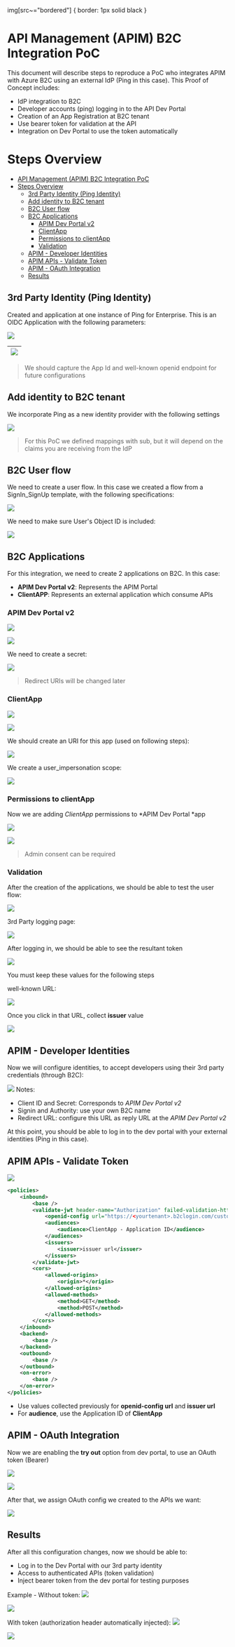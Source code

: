 img[src~="bordered"] {
  border: 1px solid black
}

# API Management (APIM) B2C Integration PoC
This document will describe steps to reproduce a PoC who integrates APIM with Azure B2C using an external IdP (Ping in this case). 
This Proof of Concept includes:
- IdP integration to B2C
- Developer accounts (ping) logging in to the API Dev Portal
- Creation of an App Registration at B2C tenant
- Use bearer token for validation at the API
- Integration on Dev Portal to use the token automatically

# Steps Overview
- [API Management (APIM) B2C Integration PoC](#api-management-apim-b2c-integration-poc)
- [Steps Overview](#steps-overview)
  - [3rd Party Identity (Ping Identity)](#3rd-party-identity-ping-identity)
  - [Add identity to B2C tenant](#add-identity-to-b2c-tenant)
  - [B2C User flow](#b2c-user-flow)
  - [B2C Applications](#b2c-applications)
    - [APIM Dev Portal v2](#apim-dev-portal-v2)
    - [ClientApp](#clientapp)
    - [Permissions to clientApp](#permissions-to-clientapp)
    - [Validation](#validation)
  - [APIM - Developer Identities](#apim---developer-identities)
  - [APIM APIs - Validate Token](#apim-apis---validate-token)
  - [APIM - OAuth Integration](#apim---oauth-integration)
  - [Results](#results)

## 3rd Party Identity (Ping Identity)

Created and application at one instance of Ping for Enterprise.
This is an OIDC Application with the following parameters:

![](img/ping1.png#bordered)

|![](img/ping2.png)|
|-

> We should capture the App Id and well-known openid endpoint for future configurations


## Add identity to B2C tenant

We incorporate Ping as a new identity provider with the following settings

![](img/b2c.png)

> For this PoC we defined mappings with sub, but it will depend on the claims you are receiving from the IdP

## B2C User flow

We need to create a user flow. In this case we created a flow from a SignIn_SignUp template, with the following specifications:

![](img/b2c1.png)

We need to make sure User's Object ID is included:

![](img/b2c2.png)

## B2C Applications

For this integration, we need to create 2 applications on B2C. In this case:
- **APIM Dev Portal v2**: Represents the APIM Portal
- **ClientAPP**: Represents an external application which consume APIs

### APIM Dev Portal v2
![](img/AppA1.png)

![](img/AppA2.png)

We need to create a secret:

![](img/AppA3.png)

>Redirect URIs will be changed later

### ClientApp
![](img/AppB1.png)

![](img/AppB2.png)

We should create an URI for this app (used on following steps):

![](img/AppB3.png)

We create a user_impersonation scope:

![](img/AppB4.png)

### Permissions to clientApp

Now we are adding *ClientApp* permissions to *APIM Dev Portal *app

![](img/AppC1.png)

![](img/AppC2.png)

>Admin consent can be required


### Validation

After the creation of the applications, we should be able to test the user flow:

![](img/UserFlow.png)

3rd Party logging page:

![](img/UserFlow1.png)

After logging in, we should be able to see the resultant token

![](img/UserFlow2.png)

You must keep these values for the following steps

well-known URL:

![](img/UserFlow3.png)

Once you click in that URL, collect **issuer** value

![](img/UserFlow4.png)

## APIM - Developer Identities

Now we will configure identities, to accept developers using their 3rd party credentials (through B2C):

![](img/apim1.png)
Notes:
- Client ID and Secret: Corresponds to *APIM Dev Portal v2*
- Signin and Authority: use your own B2C name
- Redirect URL: configure this URL as reply URL at the *APIM Dev Portal v2*

At this point, you should be able to log in to the dev portal with your external identities (Ping in this case).

## APIM APIs - Validate Token

![](img/apim2.png)

````xml
<policies>
    <inbound>
        <base />
        <validate-jwt header-name="Authorization" failed-validation-httpcode="401">
            <openid-config url="https://<yourtenant>.b2clogin.com/customersorg.onmicrosoft.com/v2.0/.well-known/openid-configuration?p=<policyname>" />
            <audiences>
                <audience>ClientApp - Application ID</audience>
            </audiences>
            <issuers>
                <issuer>issuer url</issuer>
            </issuers>
        </validate-jwt>
        <cors>
            <allowed-origins>
                <origin>*</origin>
            </allowed-origins>
            <allowed-methods>
                <method>GET</method>
                <method>POST</method>
            </allowed-methods>
        </cors>
    </inbound>
    <backend>
        <base />
    </backend>
    <outbound>
        <base />
    </outbound>
    <on-error>
        <base />
    </on-error>
</policies>
````

- Use values collected previously for **openid-config url** and **issuer url**
- For **audience**, use the Application ID of **ClientApp**

## APIM - OAuth Integration

Now we are enabling the **try out** option from dev portal, to use an OAuth token (Bearer)

![](img/apim3.png)

![](img/apim4.png)

After that, we assign OAuth config we created to the APIs we want:

![](img/apim5.png)

## Results

After all this configuration changes, now we should be able to:
- Log in to the Dev Portal with our 3rd party identity
- Access to authenticated APIs (token validation)
- Inject bearer token from the dev portal for testing purposes

Example - Without token:
![](img/test1.png)

![](img/test2.png)

With token (authorization header automatically injected):
![](img/test3.png)

![](img/test4.png)
